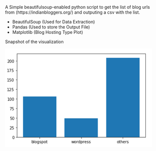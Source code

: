 <p>A Simple beautifulsoup-enabled python script to get the list of blog urls from (https://indianbloggers.org/) and outputing a csv with the list.</p>
<ul>
<li>BeautifulSoup (Used for Data Extraction)</li>
<li>Pandas (Used to store the Output File)</li>
<li>Matplotlib (Blog Hosting Type Plot)</li>
</ul>
<p>Snapshot of the visualization</p>
<img src="viz.png">
